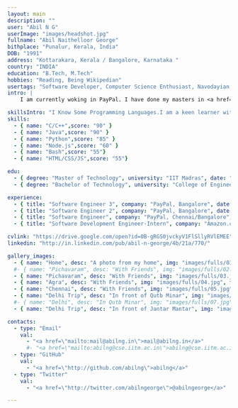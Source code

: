 ```yaml
---
layout: main
description: ""
user: "Abil N G"
userImage: "images/headshot.jpg"
fullname: "Abil Naithelloor George"
bithplace: "Punalur, Kerala, India"
DOB: "1991"
address: "Kottarakara, Kerala / Bangalore, Karnataka "
country: "INDIA"
education: "B.Tech, M.Tech"
hobbies: "Reading, Being Wikipedian"
usertags: "Software Developer, Computer Science Enthusiast, Navodayian, IITian"
intro: |
    I am currently woking in PayPal. I have done my masters in <a href="http://www.cse.iitm.ac.in/">Computer Science and Engineering</a> from <a href="http://www.iitm.ac.in/‎">Indian Institute of Technology Madras</a> and bachelors from College of Engineering, Trivandrum . I am interested in Machine Learning, and Algorithms & Data structures

skillsIntro: "I Know Some Programming Languages.I am a keen learner with ability to learn and imbibe new knowledge.Hence able to easily adapt to changing work environment."
skills:
  - { name: "C/C++",score: "90" }
  - { name: "Java",score: "90" }
  - { name: "Python",score: "85" }
  - { name: "Node.js",score: "60" }
  - { name: "Bash",score: "55"}
  - { name: "HTML/CSS/JS",score: "55"}

edu:
  - { degree: "Master of Technology", university: "IIT Madras", date: "2013-2015", duration: "2 yrs" }
  - { degree: "Bachelor of Technology", university: "College of Engineering, Trivandrum (University of Kerala)", date: "2009-2013", duration: "4 yrs" }

experience:
  - { title: "Software Engineer 3", company: "PayPal, Bangalore", date: "March 2019 - ", duration: "", desc: "Working on Merchant Reporting Backend" }
  - { title: "Software Engineer 2", company: "PayPal, Bangalore", date: "July 2016 - Feb 2019", duration: "", desc: "Worked as Full Stack Engineer in PayPal Merchnat Reporting" }
  - { title: "Software Engineer", company: "PayPal, Chennai/Bangalore", date: "July 2015 - May 2016", duration: "", desc: "Worked on Onboarding Backend APIs and Resolution Center Experience " }
  - { title: "Software Development Engineer-Intern", company: "Amazon.com,Chennai", date: "2012-Summer", duration: "2 months ", desc: "Implemented an effective framework for automate testing of Kindle Direct Publishing (KDP) Web Interface." }

cvlink: "https://drive.google.com/open?id=0B-gRGS0jvckyV1FlSllyRVlEMEE"
linkedin: "http://in.linkedin.com/pub/abil-n-george/4b/21a/770/"

gallery_images:
  - { name: "Home", desc: "A photo from my home", img: "images/fulls/01.jpg", thumb: "images/thumbs/01.jpg" }
  #- { name: "Pichavaram", desc: "With Friends", img: "images/fulls/02.jpg", thumb: "images/thumbs/02.jpg" }
  - { name: "Pichavaram", desc: "With Friends", img: "images/fulls/03.jpg", thumb: "images/thumbs/03.jpg" }
  - { name: "Agra", desc: "With Friends", img: "images/fulls/04.jpg", thumb: "images/thumbs/04.jpg" }
  - { name: "Chennai", desc: "With Friends", img: "images/fulls/05.jpg", thumb: "images/thumbs/05.jpg" }
  - { name: "Delhi Trip", desc: "In front of Qutb Minar", img: "images/fulls/06.jpg", thumb: "images/thumbs/06.jpg" }
  #- { name: "Delhi", desc: "In Qutb Minar", img: "images/fulls/07.jpg", thumb: "images/thumbs/07.jpg" }
  - { name: "Delhi Trip", desc: "In front of Jantar Mantar", img: "images/fulls/08.jpg", thumb: "images/thumbs/08.jpg" }

contacts:
  - type: "Email"
    val:
      - "<a href=\"mailto:mail@abilng.in\">mail@abilng.in</a>"
      #- "<a href=\"mailto:abilng@cse.iitm.ac.in\">abilng@cse.iitm.ac.in</a>"
  - type: "GitHub"
    val:
      - "<a href=\"http://github.com/abilng\">abilng</a>"
  - type: "Twitter"
    val:
      - "<a href=\"http://twitter.com/abilngeorge\">@abilngeorge</a>"

---
```

